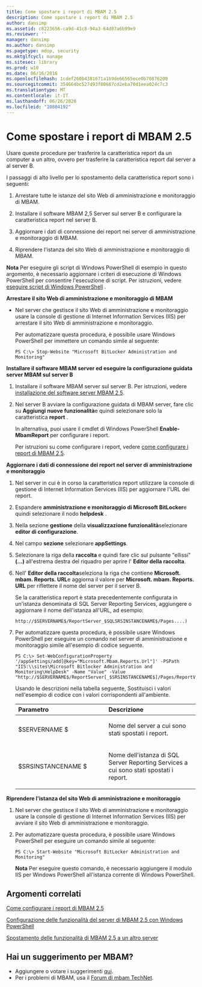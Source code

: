 ```yaml
---
title: Come spostare i report di MBAM 2.5
description: Come spostare i report di MBAM 2.5
author: dansimp
ms.assetid: c8223656-ca9d-41c8-94a3-64d07a6b99e9
ms.reviewer: ''
manager: dansimp
ms.author: dansimp
ms.pagetype: mdop, security
ms.mktglfcycl: manage
ms.sitesec: library
ms.prod: w10
ms.date: 06/16/2016
ms.openlocfilehash: 1cdef260b4381671a1b9de66565ece0b70876200
ms.sourcegitcommit: 354664bc527d93f80687cd2eba70d1eea024c7c3
ms.translationtype: MT
ms.contentlocale: it-IT
ms.lasthandoff: 06/26/2020
ms.locfileid: "10804192"
---
```

# Come spostare i report di MBAM 2.5


Usare queste procedure per trasferire la caratteristica report da un computer a un altro, ovvero per trasferire la caratteristica report dal server a al server B.

I passaggi di alto livello per lo spostamento della caratteristica report sono i seguenti:

1.  Arrestare tutte le istanze del sito Web di amministrazione e monitoraggio di MBAM.

2.  Installare il software MBAM 2,5 Server sul server B e configurare la caratteristica report nel server B.

3.  Aggiornare i dati di connessione dei report nei server di amministrazione e monitoraggio di MBAM.

4.  Riprendere l'istanza del sito Web di amministrazione e monitoraggio di MBAM.

**Nota**  Per eseguire gli script di Windows PowerShell di esempio in questo argomento, è necessario aggiornare i criteri di esecuzione di Windows PowerShell per consentire l'esecuzione di script. Per istruzioni, vedere [eseguire script di Windows PowerShell](https://technet.microsoft.com/library/ee176949.aspx) .

 

**Arrestare il sito Web di amministrazione e monitoraggio di MBAM**

-   Nel server che gestisce il sito Web di amministrazione e monitoraggio usare la console di gestione di Internet Information Services (IIS) per arrestare il sito Web di amministrazione e monitoraggio.

    Per automatizzare questa procedura, è possibile usare Windows PowerShell per immettere un comando simile al seguente:

    ``` syntax
    PS C:\> Stop-Website "Microsoft BitLocker Administration and Monitoring"
    ```

**Installare il software MBAM server ed eseguire la configurazione guidata server MBAM sul server B**

1.  Installare il software MBAM server sul server B. Per istruzioni, vedere [installazione del software server MBAM 2,5](installing-the-mbam-25-server-software.md).

2.  Nel server B avviare la configurazione guidata di MBAM server, fare clic su **Aggiungi nuove funzionalità**e quindi selezionare solo la caratteristica **report** .

    In alternativa, puoi usare il cmdlet di Windows PowerShell **Enable-MbamReport** per configurare i report.

    Per istruzioni su come configurare i report, vedere [come configurare i report di MBAM 2,5](how-to-configure-the-mbam-25-reports.md).

**Aggiornare i dati di connessione dei report nel server di amministrazione e monitoraggio**

1.  Nel server in cui è in corso la caratteristica report utilizzare la console di gestione di Internet Information Services (IIS) per aggiornare l'URL dei report.

2.  Espandere **amministrazione e monitoraggio di Microsoft BitLocker**e quindi selezionare il nodo **helpdesk** .

3.  Nella sezione **gestione** della **visualizzazione funzionalità**selezionare **editor di configurazione**.

4.  Nel campo **sezione** selezionare **appSettings**.

5.  Selezionare la riga della **raccolta** e quindi fare clic sul pulsante "ellissi" **(...)** all'estrema destra del riquadro per aprire l' **Editor della raccolta**.

6.  Nell' **Editor della raccolta**seleziona la riga che contiene **Microsoft. mbam. Reports. URL**e aggiorna il valore per **Microsoft. mbam. Reports. URL** per riflettere il nome del server per il server B.

    Se la caratteristica report è stata precedentemente configurata in un'istanza denominata di SQL Server Reporting Services, aggiungere o aggiornare il nome dell'istanza all'URL, ad esempio:

    `http://$SERVERNAME$/ReportServer_$SQLSRSINSTANCENAME$/Pages....)`

7.  Per automatizzare questa procedura, è possibile usare Windows PowerShell per eseguire un comando nel server di amministrazione e monitoraggio simile all'esempio di codice seguente.

    ``` syntax
    PS C:\> Set-WebConfigurationProperty '/appSettings/add[@key="Microsoft.Mbam.Reports.Url"]' -PSPath "IIS:\\sites\Microsoft Bitlocker Administration and Monitoring\HelpDesk" -Name "Value" -Value "http://$SERVERNAME$/ReportServer[_$SRSINSTANCENAME$]/Pages/ReportViewer.aspx?/Microsoft+BitLocker+Administration+and+Monitoring/"
    ```

    Usando le descrizioni nella tabella seguente, Sostituisci i valori nell'esempio di codice con i valori corrispondenti all'ambiente.

    <table>
    <colgroup>
    <col width="50%" />
    <col width="50%" />
    </colgroup>
    <thead>
    <tr class="header">
    <th align="left">Parametro</th>
    <th align="left">Descrizione</th>
    </tr>
    </thead>
    <tbody>
    <tr class="odd">
    <td align="left"><p>$SERVERNAME $</p></td>
    <td align="left"><p>Nome del server a cui sono stati spostati i report.</p></td>
    </tr>
    <tr class="even">
    <td align="left"><p>$SRSINSTANCENAME $</p></td>
    <td align="left"><p>Nome dell'istanza di SQL Server Reporting Services a cui sono stati spostati i report.</p></td>
    </tr>
    </tbody>
    </table>

     

**Riprendere l'istanza del sito Web di amministrazione e monitoraggio**

1.  Nel server che gestisce il sito Web di amministrazione e monitoraggio usare la console di gestione di Internet Information Services (IIS) per avviare il sito Web di amministrazione e monitoraggio.

2.  Per automatizzare questa procedura, è possibile usare Windows PowerShell per eseguire un comando simile al seguente:

    ``` syntax
    PS C:\> Start-Website "Microsoft BitLocker Administration and Monitoring"
    ```

    **Nota**  Per eseguire questo comando, è necessario aggiungere il modulo IIS per Windows PowerShell all'istanza corrente di Windows PowerShell.

     



## Argomenti correlati


[Come configurare i report di MBAM 2.5](how-to-configure-the-mbam-25-reports.md)

[Configurazione delle funzionalità del server di MBAM 2.5 con Windows PowerShell](configuring-mbam-25-server-features-by-using-windows-powershell.md)

[Spostamento delle funzionalità di MBAM 2.5 a un altro server](moving-mbam-25-features-to-another-server.md)

 
## Hai un suggerimento per MBAM?
- Aggiungere o votare i suggerimenti [qui](http://mbam.uservoice.com/forums/268571-microsoft-bitlocker-administration-and-monitoring).
- Per i problemi di MBAM, usa il [Forum di mbam TechNet](https://social.technet.microsoft.com/Forums/home?forum=mdopmbam).
 





